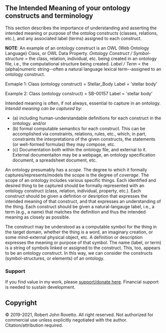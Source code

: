 ## The Intended Meaning of your ontology constructs and terminology

This section describes the importance of understanding and asserting the intended meaning or purpose of the ontolog constructs (classes, relations, etc.), and any associated label (terms) assigned to each construct. 

**NOTE**: An example of an ontology construct is an OWL (Web Ontology Language) Class, or OWL Data Property. 
_Ontology Construct / Symbol-structure_ = the class, relation, individual, etc. being created in an ontology file, i.e., the computational structure being created.
_Label / Term_ = the (alpha)numeric string--often a natural language lexical term--assigned to an ontology construct.

Exmaple 1:
Class (ontology construct) = Stellar_Body
Label = 'stellar body'

Example 2:
Class (ontology construct) = SB-00157
Label = 'stellar body'

Intended meaning is often, if not always, essential to capture in an ontology.
_Intendd meaning can be captured by_: 
- (a) including human-understandable definitions for each construct in the ontology.
and/or
- (b) formal computable semantics for each construct. This can be accomplished via constraints, relations, rules, etc., which, in part, constraints the interpretations of the given constructs, the statements (or well-formed formulas) they may compose, etc.
- (c) Documentation both within the ontology file, and external to it. External documentaiton may be a webpage, an ontology specification document, a spreadsheet document, etc.

An ontology presumably has a _scope_. The degree to which it formally captures/represents/models the scope is the degree of _coverage_.
The scope of an ontology includes various specific things.
Each identified and desired thing to be captured should be formally represented with an ontology construct (class, relation, individual, property, etc.).
Each construct should be given a defintion or desription that expresses the intended meaning of that construct, and that expresses an understanding of the thing.
Each construct should be given a natural-langauge label, i.e., a term (e.g., a name) that matches the definition and thus the intended meaning as closely as possible. 

The construct may be understood as a computable symbol for the thing in the target domain, whether the thing is a word, an imaginary creation, or some mind-external physical object, etc.
A definition or description expresses the meaning or purpose of that symbol.
The name (label, or term) is a string of symbols linked or assigned to the construct. This, too, appears to be an ontology construct.
In this way, we can consider the constructs (symbol-structures, or elements) of an ontology.

### Support
If you find value in my work, please [support/donate here](https://gogetfunding.com/knowledge-organization-services-ontology-terminology-metadata-concept-analysis/). Financial support is needed to sustain development.
## Copyright
© 2019-2021, Robert John Rovetto. All right reserved.
Not authorized for commercial use unless explicitly negotiated with the author. Citation/attribution required.
